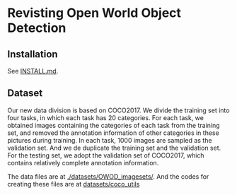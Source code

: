 <!-- ### Hi there 👋 -->

# Revisting Open World Object Detection

## Installation
See [INSTALL.md](INSTALL.md).

## Dataset
Our new data division is based on COCO2017. We divide the training set into four tasks, in which each task has 20 categories. For each task, we obtained images containing the categories of each task from the training set, and removed the annotation information of other categories in these pictures during training.  In each task, 1000 images are sampled as the validation set. And we de duplicate the training set and the  validation set.
For the testing set, we adopt the validation set of COCO2017, which contains relatively complete annotation information.

The data files are at [./datasets/OWOD_imagesets/](./datasets/OWOD_imagesets/).
And the codes for creating these files are at [datasets/coco_utils](datasets/coco_utils)


<!-- 
## Citation

If you use our work in your research please cite us: -->



<!--
**RE-OWOD/RE-OWOD** is a ✨ _special_ ✨ repository because its `README.md` (this file) appears on your GitHub profile.

Here are some ideas to get you started:

- 🔭 I’m currently working on ...
- 🌱 I’m currently learning ...
- 👯 I’m looking to collaborate on ...
- 🤔 I’m looking for help with ...
- 💬 Ask me about ...
- 📫 How to reach me: ...
- 😄 Pronouns: ...
- ⚡ Fun fact: ...
-->
